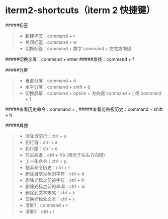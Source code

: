 iterm2-shortcuts（iterm 2 快捷键）
================

#####标签
>* 新建标签：command + t
>* 关闭标签：command + w
>* 切换标签：command + 数字    command + 左右方向键

#####切换全屏：command + enter
#####查找：command + f

#####分屏
>* 垂直分屏：command + d
>* 水平分屏：command + shift + d
>* 切换屏幕：command + option + 方向键      command + [ 或 command + ]

#####查看历史命令：command + ;
#####查看剪贴板历史：command + shift + h

#####其他
>* 清除当前行：ctrl + u
>* 到行首：ctrl + a
>* 到行尾：ctrl + e
>* 前进后退：ctrl + f/b (相当于左右方向键)
>* 上一条命令：ctrl + p
>* 搜索命令历史：ctrl + r
>* 删除当前光标的字符：ctrl + d
>* 删除光标之前的字符：ctrl + h
>* 删除光标之前的单词：ctrl + w
>* 删除到文本末尾：ctrl + k
>* 交换光标处文本：ctrl + t
>* 清屏1：command + r
>* 清屏2：ctrl + l


